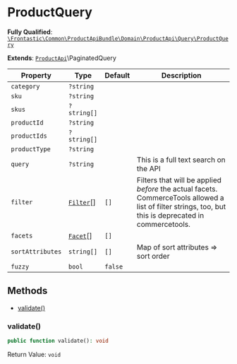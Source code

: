 #  ProductQuery

**Fully Qualified**: [`\Frontastic\Common\ProductApiBundle\Domain\ProductApi\Query\ProductQuery`](../../../../../../src/php/ProductApiBundle/Domain/ProductApi/Query/ProductQuery.php)

**Extends**: [`ProductApi`](../../ProductApi.md)\PaginatedQuery

Property|Type|Default|Description
--------|----|-------|-----------
`category`|`?string`||
`sku`|`?string`||
`skus`|`?string[]`||
`productId`|`?string`||
`productIds`|`?string[]`||
`productType`|`?string`||
`query`|`?string`||This is a full text search on the API
`filter`|[`Filter`](Filter.md)[]|`[]`|Filters that will be applied *before* the actual facets. CommerceTools allowed a list of filter strings, too, but this is deprecated in commercetools.
`facets`|[`Facet`](Facet.md)[]|`[]`|
`sortAttributes`|`string[]`|`[]`|Map of sort attributes => sort order
`fuzzy`|`bool`|`false`|

## Methods

* [validate()](#validate)

### validate()

```php
public function validate(): void
```

Return Value: `void`

